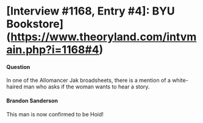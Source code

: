# [Interview #1168, Entry #4]: BYU Bookstore](https://www.theoryland.com/intvmain.php?i=1168#4)

#### Question

In one of the Allomancer Jak broadsheets, there is a mention of a white-haired man who asks if the woman wants to hear a story.

#### Brandon Sanderson

This man is now confirmed to be Hoid!

